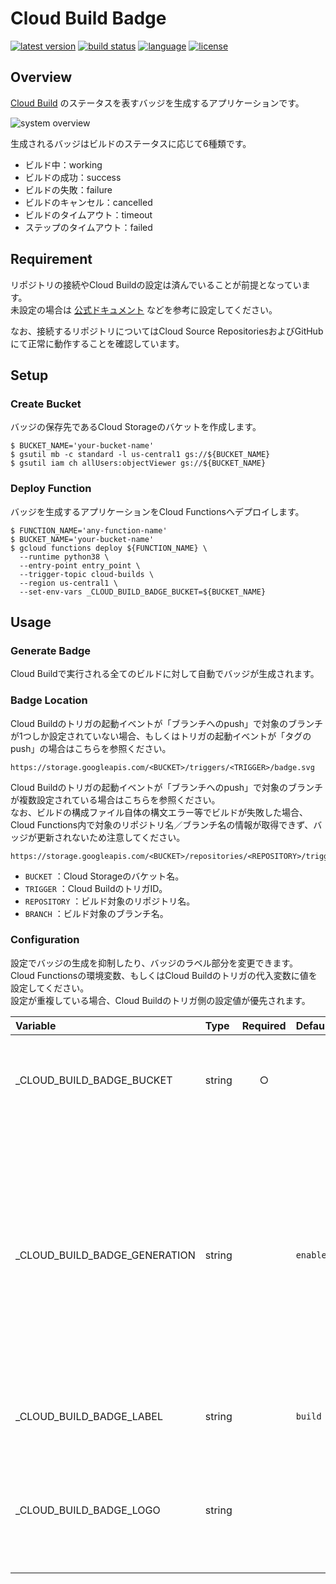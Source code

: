 # Cloud Build Badge
[![latest version](https://img.shields.io/badge/latest-0.3.0-blue)](https://github.com/jkff-mv/cloud-build-badge/releases)
[![build status](https://storage.googleapis.com/jkff-mv-laboratory-cloud-build-badge/triggers/7f7036fd-6d3e-470e-b57d-a3df19b16f5e/badge.svg)](https://github.com/jkff-mv/cloud-build-badge/blob/master/cloudbuild.yaml)
[![language](https://img.shields.io/badge/language-python-blue)](https://www.python.org/)
[![license](https://img.shields.io/badge/license-MIT%20License-lightgrey)](https://github.com/jkff-mv/cloud-build-badge/blob/master/LICENSE)

## Overview
[Cloud Build](https://cloud.google.com/cloud-build/) のステータスを表すバッジを生成するアプリケーションです。  

![system overview](https://user-images.githubusercontent.com/57448478/94026408-9745c100-fdf4-11ea-952c-2a403651680e.png)

生成されるバッジはビルドのステータスに応じて6種類です。  

* ビルド中：working  
* ビルドの成功：success  
* ビルドの失敗：failure  
* ビルドのキャンセル：cancelled  
* ビルドのタイムアウト：timeout  
* ステップのタイムアウト：failed  

## Requirement
リポジトリの接続やCloud Buildの設定は済んでいることが前提となっています。  
未設定の場合は [公式ドキュメント](https://cloud.google.com/cloud-build/docs/automating-builds/create-manage-triggers) などを参考に設定してください。  

なお、接続するリポジトリについてはCloud Source RepositoriesおよびGitHubにて正常に動作することを確認しています。  

## Setup

### Create Bucket
バッジの保存先であるCloud Storageのバケットを作成します。  

```
$ BUCKET_NAME='your-bucket-name'
$ gsutil mb -c standard -l us-central1 gs://${BUCKET_NAME}
$ gsutil iam ch allUsers:objectViewer gs://${BUCKET_NAME}
```

### Deploy Function
バッジを生成するアプリケーションをCloud Functionsへデプロイします。  

```
$ FUNCTION_NAME='any-function-name'
$ BUCKET_NAME='your-bucket-name'
$ gcloud functions deploy ${FUNCTION_NAME} \
  --runtime python38 \
  --entry-point entry_point \
  --trigger-topic cloud-builds \
  --region us-central1 \
  --set-env-vars _CLOUD_BUILD_BADGE_BUCKET=${BUCKET_NAME}
```

## Usage

### Generate Badge
Cloud Buildで実行される全てのビルドに対して自動でバッジが生成されます。  

### Badge Location
Cloud Buildのトリガの起動イベントが「ブランチへのpush」で対象のブランチが1つしか設定されていない場合、もしくはトリガの起動イベントが「タグのpush」の場合はこちらを参照ください。  

```
https://storage.googleapis.com/<BUCKET>/triggers/<TRIGGER>/badge.svg
```

Cloud Buildのトリガの起動イベントが「ブランチへのpush」で対象のブランチが複数設定されている場合はこちらを参照ください。  
なお、ビルドの構成ファイル自体の構文エラー等でビルドが失敗した場合、Cloud Functions内で対象のリポジトリ名／ブランチ名の情報が取得できず、バッジが更新されないため注意してください。  

```
https://storage.googleapis.com/<BUCKET>/repositories/<REPOSITORY>/triggers/<TRIGGER>/branches/<BRANCH>/badge.svg
```

* `BUCKET` ：Cloud Storageのバケット名。  
* `TRIGGER` ：Cloud BuildのトリガID。  
* `REPOSITORY` ：ビルド対象のリポジトリ名。  
* `BRANCH` ：ビルド対象のブランチ名。  

### Configuration
設定でバッジの生成を抑制したり、バッジのラベル部分を変更できます。  
Cloud Functionsの環境変数、もしくはCloud Buildのトリガの代入変数に値を設定してください。  
設定が重複している場合、Cloud Buildのトリガ側の設定値が優先されます。  

|Variable|Type|Required|Default|Description|
|:--|:--|:-:|:--|:--|
|_CLOUD_BUILD_BADGE_BUCKET|string|○||バッジの保存先となるCloud Storageのバケット名です。|
|_CLOUD_BUILD_BADGE_GENERATION|string||`enabled`|バッジの生成に関する設定です。<br>`enabled` もしくは `disabled` を指定できます。<br>`enabled` の場合バッジを生成しバケットへ保存します。<br>`disabled` の場合バッジは生成されません。|
|_CLOUD_BUILD_BADGE_LABEL|string||`build`|バッジのラベル部分に記載する文言です。|
|_CLOUD_BUILD_BADGE_LOGO|string|||バッジのラベル部分に表示するロゴです。<br>Data URI形式の画像を指定できます。|
